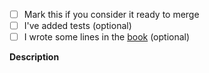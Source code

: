 <!--
Read https://github.com/radareorg/radare2/blob/master/DEVELOPERS.md
* PR title must be capitalized, concise and use ##tags
* If the PR is fixing a ticket use 'Fix #1234 - ..' in the commit message
* Follow the coding style, add tests and documentation if necessary
-->

- [ ] Mark this if you consider it ready to merge
- [ ] I've added tests (optional)
- [ ] I wrote some lines in the [book](https://github.com/radareorg/radare2book) (optional)

**Description**

<!-- explain your changes if necessary -->
